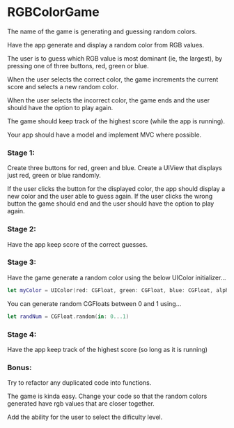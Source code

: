 # RGBColorGame

The name of the game is generating and guessing random colors.

Have the app generate and display a random color from RGB values.

The user is to guess which RGB value is most dominant (ie, the largest), by pressing one of three buttons, red, green or blue.

When the user selects the correct color, the game increments the current score and selects a new random color.

When the user selects the incorrect color, the game ends and the user should have the option to play again.

The game should keep track of the highest score (while the app is running).

Your app should have a model and implement MVC where possible.



### Stage 1: 

Create three buttons for red, green and blue. Create a UIView that displays just red, green or blue randomly. 

If the user clicks the button for the displayed color, the app should display a new color and the user able to guess again.
If the user clicks the wrong button the game should end and the user should have the option to play again.

### Stage 2: 

Have the app keep score of the correct guesses.

### Stage 3: 

Have the game generate a random color using the below UIColor initializer...

```swift
let myColor = UIColor(red: CGFloat, green: CGFloat, blue: CGFloat, alpha: CGFloat)
```

You can generate random CGFloats between 0 and 1 using...

```swift
let randNum = CGFloat.random(in: 0...1)
```

### Stage 4:

Have the app keep track of the highest score (so long as it is running)


### Bonus:


Try to refactor any duplicated code into functions.

The game is kinda easy. Change your code so that the random colors generated have rgb values that are closer together.

Add the ability for the user to select the dificulty level. 
